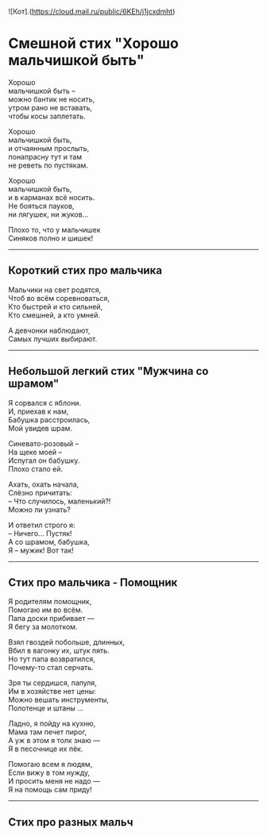 ![Кот].(https://cloud.mail.ru/public/6KEh/j1jcxdmht)


# Смешной стих "Хорошо мальчишкой быть"

Хорошо  
мальчишкой быть –  
можно бантик не носить,  
утром рано не вставать,  
чтобы косы заплетать.  

Хорошо  
мальчишкой быть,  
и отчаянным прослыть,  
понапрасну тут и там  
не реветь по пустякам.  

Хорошо  
мальчишкой быть,  
и в карманах всё носить.  
Не бояться пауков,  
ни лягушек, ни жуков…  

Плохо то, что у мальчишек  
Синяков полно и шишек!  

---

## Короткий стих про мальчика

Мальчики на свет родятся,  
Чтоб во всём соревноваться,  
Кто быстрей и кто сильней,  
Кто смешней, а кто умней.  

А девчонки наблюдают,  
Самых лучших выбирают.  

---

## Небольшой легкий стих "Мужчина со шрамом"

Я сорвался с яблони.  
И, приехав к нам,  
Бабушка расстроилась,  
Мой увидев шрам.  

Синевато-розовый –  
На щеке моей –  
Испугал он бабушку.  
Плохо стало ей.  

Ахать, охать начала,  
Слёзно причитать:  
– Что случилось, маленький?!  
Можно ли узнать?  

И ответил строго я:  
– Ничего… Пустяк!  
А со шрамом, бабушка,  
Я – мужик! Вот так!  

---

## Стих про мальчика - Помощник

Я родителям помощник,  
Помогаю им во всём.  
Папа доски прибивает —  
Я бегу за молотком.  

Взял гвоздей побольше, длинных,  
Вбил в вагонку их, штук пять.  
Но тут папа возвратился,  
Почему-то стал серчать.  

Зря ты сердишся, папуля,  
Им в хозяйстве нет цены:  
Можно вешать инструменты,  
Полотенце и штаны …  

Ладно, я пойду на кухню,  
Мама там печет пирог,  
А уж в этом я толк знаю —  
Я в песочнице их пёк.  

Помогаю всем я людям,  
Если вижу в том нужду,  
И просить меня не надо —  
Я на помощь сам приду!  

---

## Стих про разных мальч
